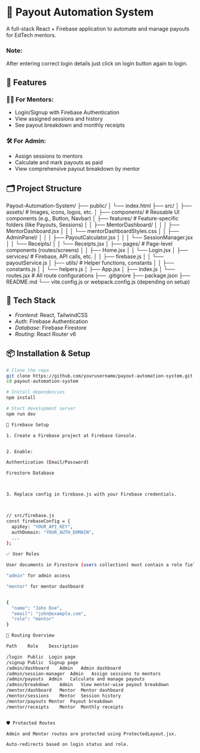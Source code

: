 # 💸 Payout Automation System

A full-stack React + Firebase application to automate and manage payouts for EdTech mentors.
### Note:
After entering correct login details just click on login button again to login.

## 🚀 Features

### 🧑‍💻 For Mentors:
- Login/Signup with Firebase Authentication
- View assigned sessions and history
- See payout breakdown and monthly receipts

### 🛠 For Admin:
- Assign sessions to mentors
- Calculate and mark payouts as paid
- View comprehensive payout breakdown by mentor

## 🗂 Project Structure

Payout-Automation-System/
├── public/
│   └── index.html
├── src/
│   ├── assets/              # Images, icons, logos, etc.
│   ├── components/          # Reusable UI components (e.g., Button, Navbar)
│   ├── features/            # Feature-specific folders (like Payouts, Sessions)
│   │   ├── MentorDashboard/
│   │   │   ├── MentorDashboard.jsx
│   │   │   └── mentorDashboardStyles.css
│   │   ├── AdminPanel/
│   │   │   ├── PayoutCalculator.jsx
│   │   │   └── SessionManager.jsx
│   │   └── Receipts/
│   │       └── Receipts.jsx
│   ├── pages/               # Page-level components (routes/screens)
│   │   ├── Home.jsx
│   │   └── Login.jsx
│   ├── services/            # Firebase, API calls, etc.
│   │   ├── firebase.js
│   │   └── payoutService.js
│   ├── utils/               # Helper functions, constants
│   │   ├── constants.js
│   │   └── helpers.js
│   ├── App.jsx
│   ├── index.js
│   └── routes.jsx           # All route configurations
├── .gitignore
├── package.json
├── README.md
└── vite.config.js or webpack.config.js (depending on setup)

## 🧪 Tech Stack

- *Frontend*: React, TailwindCSS
- *Auth*: Firebase Authentication
- *Database*: Firebase Firestore
- *Routing*: React Router v6

## 📦 Installation & Setup

```bash
# Clone the repo
git clone https://github.com/yourusername/payout-automation-system.git
cd payout-automation-system

# Install dependencies
npm install

# Start development server
npm run dev

🔑 Firebase Setup

1. Create a Firebase project at Firebase Console.


2. Enable:

Authentication (Email/Password)

Firestore Database



3. Replace config in firebase.js with your Firebase credentials.



// src/firebase.js
const firebaseConfig = {
  apiKey: "YOUR_API_KEY",
  authDomain: "YOUR_AUTH_DOMAIN",
  ...
};

✅ User Roles

User documents in Firestore (users collection) must contain a role field:

"admin" for admin access

"mentor" for mentor dashboard


{
  "name": "John Doe",
  "email": "john@example.com",
  "role": "mentor"
}

📁 Routing Overview

Path	Role	Description

/login	Public	Login page
/signup	Public	Signup page
/admin/dashboard	Admin	Admin dashboard
/admin/session-manager	Admin	Assign sessions to mentors
/admin/payouts	Admin	Calculate and manage payouts
/admin/breakdown	Admin	View mentor-wise payout breakdown
/mentor/dashboard	Mentor	Mentor dashboard
/mentor/sessions	Mentor	Session history
/mentor/payouts	Mentor	Payout breakdown
/mentor/receipts	Mentor	Monthly receipts


🛡 Protected Routes

Admin and Mentor routes are protected using ProtectedLayout.jsx.

Auto-redirects based on login status and role.

